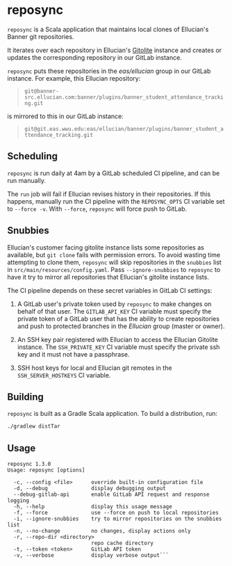 # reposync

`reposync` is a Scala application that maintains local clones of Ellucian's Banner git repositories.

It iterates over each repository in Ellucian's [Gitolite](https://gitolite.com/gitolite/index.html) instance and creates or updates the corresponding repository in our GitLab instance.

`reposync` puts these repositories in the _eas/ellucian_ group in our GitLab instance.
For example, this Ellucian repository:

> `git@banner-src.ellucian.com:banner/plugins/banner_student_attendance_tracking.git`

is mirrored to this in our GitLab instance:

> `git@git.eas.wwu.edu:eas/ellucian/banner/plugins/banner_student_attendance_tracking.git`

## Scheduling

`reposync` is run daily at 4am by a GitLab scheduled CI pipeline, and can be run manually.

The `run` job will fail if Ellucian revises history in their repositories. If this happens, manually run the CI pipeline with the `REPOSYNC_OPTS` CI variable set to `--force -v`. With `--force`, `reposync` will force push to GitLab.

## Snubbies

Ellucian's customer facing gitolite instance lists some repositories as available, but `git clone` fails with permission errors.
To avoid wasting time attempting to clone them, `reposync` will skip repositories in the `snubbies` list in `src/main/resources/config.yaml`.
Pass `--ignore-snubbies` to `reposync` to have it try to mirror all repositories that Ellucian's gitolite instance lists. 

The CI pipeline depends on these secret variables in GitLab CI settings:

1. A GitLab user's private token used by `reposync` to make changes on behalf of that user.  The `GITLAB_API_KEY` CI variable must specify the private token of a GitLab user that has the ability to create repositories and push to protected branches in the _Ellucian_ group (master or owner).

1. An SSH key pair registered with Ellucian to access the Ellucian Gitolite instance. The `SSH_PRIVATE_KEY` CI variable must specify the private ssh key and it must not have a passphrase.

1. SSH host keys for local and Ellucian git remotes in the `SSH_SERVER_HOSTKEYS` CI variable.

## Building

`reposync` is built as a Gradle Scala application. To build a distribution, run:

```bash
./gradlew distTar
```

## Usage

```plain text
reposync 1.3.0
Usage: reposync [options]

  -c, --config <file>      override built-in configuration file
  -d, --debug              display debugging output
  --debug-gitlab-api       enable GitLab API request and response logging
  -h, --help               display this usage message
  -f, --force              use --force on push to local repositories
  -i, --ignore-snubbies    try to mirror repositories on the snubbies list
  -n, --no-change          no changes, display actions only
  -r, --repo-dir <directory>
                           repo cache directory
  -t, --token <token>      GitLab API token
  -v, --verbose            display verbose output```
